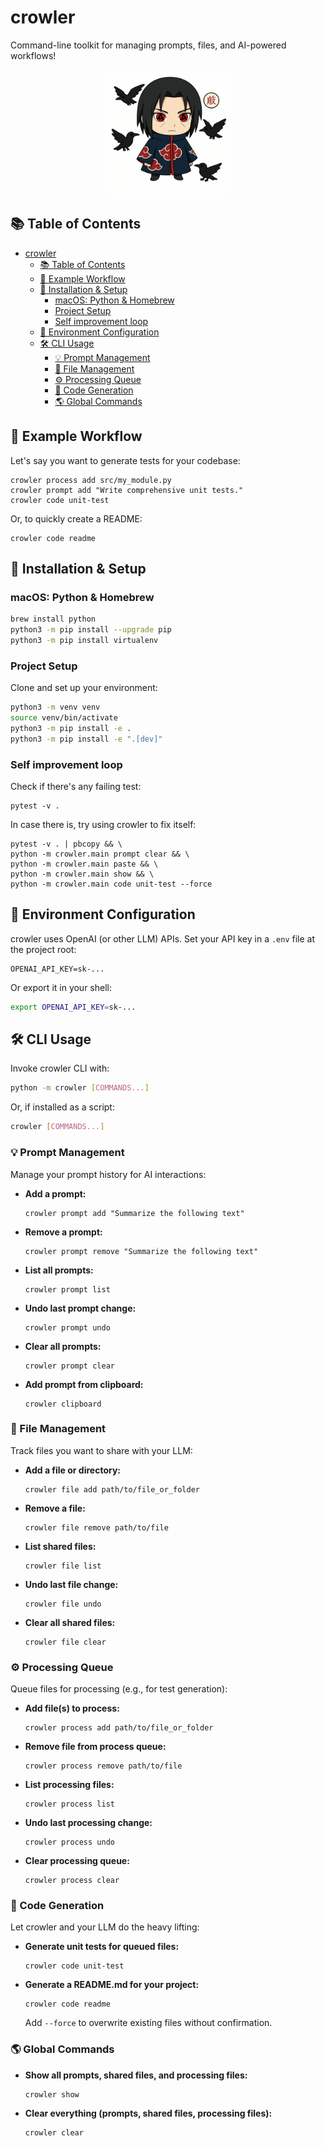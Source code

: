 # crowler

Command-line toolkit for managing prompts, files, and AI-powered workflows!

<div align="center">
  <img src="https://raw.githubusercontent.com/gardusig/crowler/main/media/itachi.png" height="200" />
</div>

## 📚 Table of Contents

- [crowler](#crowler)
  - [📚 Table of Contents](#-table-of-contents)
  - [🔄 Example Workflow](#-example-workflow)
  - [🚀 Installation \& Setup](#-installation--setup)
    - [macOS: Python \& Homebrew](#macos-python--homebrew)
    - [Project Setup](#project-setup)
    - [Self improvement loop](#self-improvement-loop)
  - [🔐 Environment Configuration](#-environment-configuration)
  - [🛠️ CLI Usage](#️-cli-usage)
    - [💡 Prompt Management](#-prompt-management)
    - [📁 File Management](#-file-management)
    - [⚙️ Processing Queue](#️-processing-queue)
    - [🤖 Code Generation](#-code-generation)
    - [🌎 Global Commands](#-global-commands)

## 🔄 Example Workflow

Let's say you want to generate tests for your codebase:

```
crowler process add src/my_module.py
crowler prompt add "Write comprehensive unit tests."
crowler code unit-test
```

Or, to quickly create a README:

```
crowler code readme
```

## 🚀 Installation & Setup

### macOS: Python & Homebrew

```bash
brew install python
python3 -m pip install --upgrade pip
python3 -m pip install virtualenv
```

### Project Setup

Clone and set up your environment:

```bash
python3 -m venv venv
source venv/bin/activate
python3 -m pip install -e .
python3 -m pip install -e ".[dev]"
```

### Self improvement loop

Check if there's any failing test:

```
pytest -v .
```

In case there is, try using crowler to fix itself:

```
pytest -v . | pbcopy && \
python -m crowler.main prompt clear && \
python -m crowler.main paste && \
python -m crowler.main show && \
python -m crowler.main code unit-test --force
```

## 🔐 Environment Configuration

crowler uses OpenAI (or other LLM) APIs. Set your API key in a `.env` file at the project root:

```env
OPENAI_API_KEY=sk-...
```

Or export it in your shell:

```bash
export OPENAI_API_KEY=sk-...
```

## 🛠️ CLI Usage

Invoke crowler CLI with:

```bash
python -m crowler [COMMANDS...]
```

Or, if installed as a script:

```bash
crowler [COMMANDS...]
```

### 💡 Prompt Management

Manage your prompt history for AI interactions:

- **Add a prompt:**
  ```
  crowler prompt add "Summarize the following text"
  ```

- **Remove a prompt:**
  ```
  crowler prompt remove "Summarize the following text"
  ```

- **List all prompts:**
  ```
  crowler prompt list
  ```

- **Undo last prompt change:**
  ```
  crowler prompt undo
  ```

- **Clear all prompts:**
  ```
  crowler prompt clear
  ```

- **Add prompt from clipboard:**
  ```
  crowler clipboard
  ```

### 📁 File Management

Track files you want to share with your LLM:

- **Add a file or directory:**
  ```
  crowler file add path/to/file_or_folder
  ```

- **Remove a file:**
  ```
  crowler file remove path/to/file
  ```

- **List shared files:**
  ```
  crowler file list
  ```

- **Undo last file change:**
  ```
  crowler file undo
  ```

- **Clear all shared files:**
  ```
  crowler file clear
  ```

### ⚙️ Processing Queue

Queue files for processing (e.g., for test generation):

- **Add file(s) to process:**
  ```
  crowler process add path/to/file_or_folder
  ```

- **Remove file from process queue:**
  ```
  crowler process remove path/to/file
  ```

- **List processing files:**
  ```
  crowler process list
  ```

- **Undo last processing change:**
  ```
  crowler process undo
  ```

- **Clear processing queue:**
  ```
  crowler process clear
  ```

### 🤖 Code Generation

Let crowler and your LLM do the heavy lifting:

- **Generate unit tests for queued files:**
  ```
  crowler code unit-test
  ```

- **Generate a README.md for your project:**
  ```
  crowler code readme
  ```

  Add `--force` to overwrite existing files without confirmation.

### 🌎 Global Commands

- **Show all prompts, shared files, and processing files:**
  ```
  crowler show
  ```

- **Clear everything (prompts, shared files, processing files):**
  ```
  crowler clear
  ```
